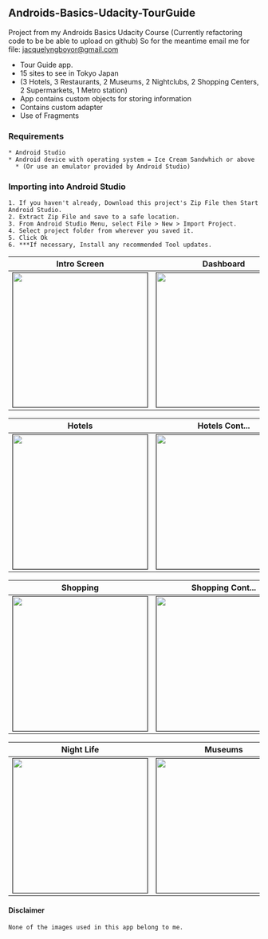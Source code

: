 ## Androids-Basics-Udacity-TourGuide
Project from my Androids Basics Udacity Course
(Currently refactoring code to be be able to upload on github) 
So for the meantime email me for file: jacquelyngboyor@gmail.com
- Tour Guide app.
- 15 sites to see in Tokyo Japan
- (3 Hotels, 3 Restaurants, 2 Museums, 2 Nightclubs, 2 Shopping Centers, 2 Supermarkets, 1 Metro station)
- App contains custom objects for storing information
- Contains custom adapter
- Use of Fragments

### Requirements
```
* Android Studio
* Android device with operating system = Ice Cream Sandwhich or above
  * (Or use an emulator provided by Android Studio)
```
### Importing into Android Studio
```
1. If you haven't already, Download this project's Zip File then Start Android Studio.
2. Extract Zip File and save to a safe location.
3. From Android Studio Menu, select File > New > Import Project.
4. Select project folder from wherever you saved it.
5. Click Ok
6. ***If necessary, Install any recommended Tool updates.
```

Intro Screen | Dashboard | Dashboard Cont...
--------- | ---------- | --------
<img src="https://preview.ibb.co/jMuwSb/Screenshot_2017_11_10_09_14_59.png" border="1" width="270px"> | <img src="https://preview.ibb.co/iXS0nb/Screenshot_2017_11_10_09_15_10.png" border="1" width="270px"> | <img src="https://preview.ibb.co/fJAaLw/Screenshot_2017_11_10_09_15_25.png" border="1" width="270px">

Hotels | Hotels Cont... 
--------- | ----------
<img src="https://preview.ibb.co/kxhY7b/Screenshot_2017_11_10_09_15_35.png" border="1" width="270px"> | <img src="https://preview.ibb.co/h6ZD7b/Screenshot_2017_11_10_09_15_47.png" border="1" width="270px">

Shopping | Shopping Cont... 
--------- | ----------
<img src="https://preview.ibb.co/mDijDG/Screenshot_2017_11_10_09_15_59.png" border="1" width="270px"> | <img src="https://preview.ibb.co/dxQ9fw/Screenshot_2017_11_10_09_16_08.png" border="1" width="270px">

Night Life | Museums | Supermarket
--------- | ---------- | --------
<img src="https://preview.ibb.co/mXcSYG/Screenshot_2017_11_10_09_16_20.png" border="1" width="270px"> | <img src="https://preview.ibb.co/eXxuDG/Screenshot_2017_11_10_09_16_33.png" border="1" width="270px"> | <img src="https://preview.ibb.co/eKD1tG/Screenshot_2017_11_10_09_16_42.png" border="1" width="270px">


#### Disclaimer
```None of the images used in this app belong to me.```

